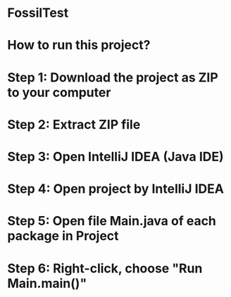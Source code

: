 # FossilTest
# How to run this project?
#
# Step 1: Download the project as ZIP to your computer
# Step 2: Extract ZIP file
# Step 3: Open IntelliJ IDEA (Java IDE)
# Step 4: Open project by IntelliJ IDEA
# Step 5: Open file Main.java of each package in Project
# Step 6: Right-click, choose "Run Main.main()"
